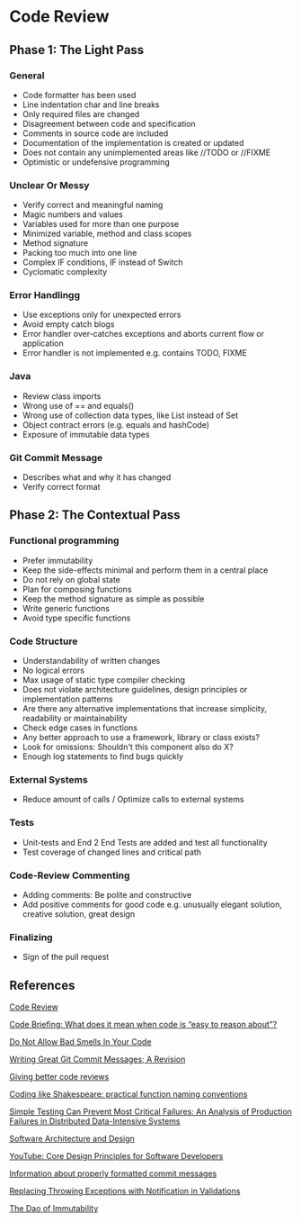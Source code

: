 # Code Review

## Phase 1: The Light Pass

### General
- Code formatter has been used
- Line indentation char and line breaks
- Only required files are changed
- Disagreement between code and specification
- Comments in source code are included
- Documentation of the implementation is created or updated
- Does not contain any unimplemented areas like //TODO or //FIXME
- Optimistic or undefensive programming

### Unclear Or Messy
- Verify correct and meaningful naming
- Magic numbers and values
- Variables used for more than one purpose
- Minimized variable, method and class scopes
- Method signature
- Packing too much into one line
- Complex IF conditions, IF instead of Switch
- Cyclomatic complexity

### Error Handlingg
- Use exceptions only for unexpected errors
- Avoid empty catch blogs
- Error handler over-catches exceptions and aborts current flow or application
- Error handler is not implemented e.g. contains TODO, FIXME

### Java
- Review class imports
- Wrong use of == and equals()
- Wrong use of collection data types, like List instead of Set
- Object contract errors (e.g. equals and hashCode)
- Exposure of immutable data types

### Git Commit Message
- Describes what and why it has changed
- Verify correct format

## Phase 2: The Contextual Pass

### Functional programming
- Prefer immutability
- Keep the side-effects minimal and perform them in a central place
- Do not rely on global state
- Plan for composing functions
- Keep the method signature as simple as possible
- Write generic functions
- Avoid type specific functions

### Code Structure
- Understandability of written changes
- No logical errors
- Max usage of static type compiler checking
- Does not violate architecture guidelines, design principles or implementation patterns
- Are there any alternative implementations that increase simplicity, readability or maintainability
- Check edge cases in functions
- Any better approach to use a framework, library or class exists?
- Look for omissions: Shouldn't this component also do X?
- Enough log statements to find bugs quickly

### External Systems
- Reduce amount of calls / Optimize calls to external systems

### Tests
- Unit-tests and End 2 End Tests are added and test all functionality
- Test coverage of changed lines and critical path

### Code-Review Commenting
- Adding comments: Be polite and constructive
- Add positive comments for good code e.g. unusually elegant solution, creative solution, great design

### Finalizing
- Sign of the pull request

## References
[Code Review](https://github.com/thoughtbot/guides/tree/master/code-review)

[Code Briefing: What does it mean when code is “easy to reason about”?](https://medium.freecodecamp.com/code-briefing-what-does-it-mean-when-code-is-easy-to-reason-about-64453e71b751#.f0136qxo3)

[Do Not Allow Bad Smells In Your Code](https://codetrips.com/2015/01/25/do-not-allow-bad-smells-in-your-code/)

[Writing Great Git Commit Messages; A Revision](https://medium.com/@f8/writing-great-git-commit-messages-a-revision-b86311c610e#.b114xxhjv)

[Giving better code reviews](https://medium.com/@mrjoelkemp/giving-better-code-reviews-16109e0fdd36)

[Coding like Shakespeare: practical function naming conventions](https://rainsoft.io/coding-like-shakespeare-practical-function-naming-conventions/)

[Simple Testing Can Prevent Most Critical Failures: An Analysis of Production Failures in Distributed Data-Intensive Systems](https://www.usenix.org/system/files/conference/osdi14/osdi14-paper-yuan.pdf)

[Software Architecture and Design](https://msdn.microsoft.com/en-us/library/ee658093.aspx)

[YouTube: Core Design Principles for Software Developers](https://www.youtube.com/watch?v=llGgO74uXMI)

[Information about properly formatted commit messages](https://github.com/torvalds/subsurface-for-dirk/commit/b6590150d68df528efd40c889ba6eea476b39873)

[Replacing Throwing Exceptions with Notification in Validations](https://martinfowler.com/articles/replaceThrowWithNotification.html)

[The Dao of Immutability](https://medium.com/javascript-scene/the-dao-of-immutability-9f91a70c88cd)

